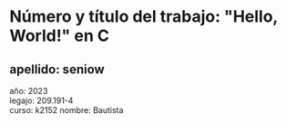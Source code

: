 # Número y título del trabajo: "Hello, World!" en C
## apellido: seniow 
año: 2023  
legajo: 209.191-4  
curso: k2152 
nombre: Bautista
